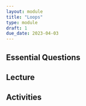 ```yaml
---
layout: module
title: "Loops"
type: module
draft: 1
due_date: 2023-04-03
---
```



## Essential Questions

## Lecture

## Activities